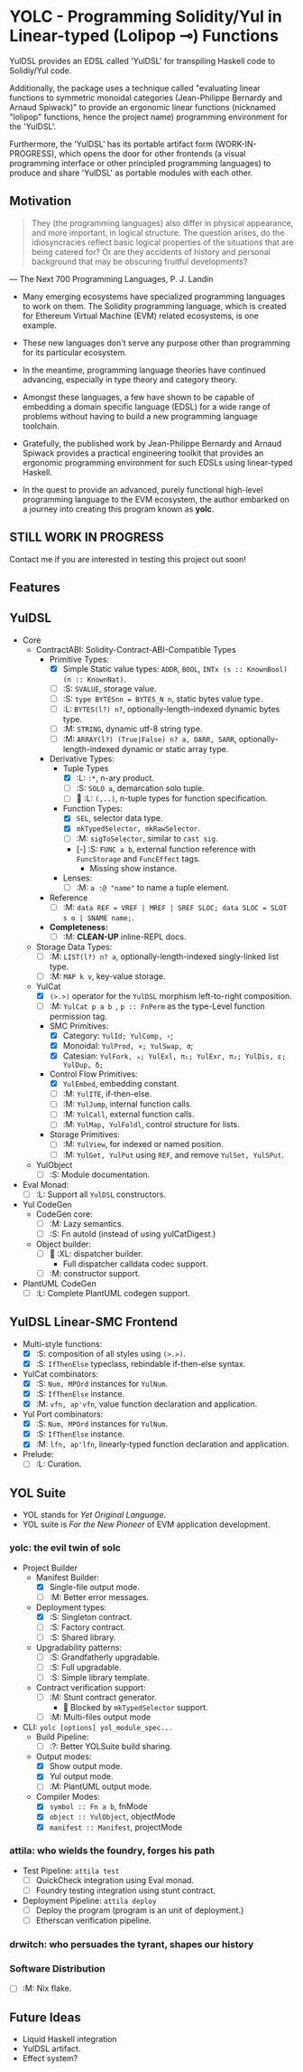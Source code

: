 YOLC - Programming Solidity/Yul in Linear-typed (Lolipop ⊸) Functions
=====================================================================

YulDSL provides an EDSL called 'YulDSL' for transpiling Haskell code to Solidiy/Yul code.

Additionally, the package uses a technique called "evaluating linear functions to symmetric monoidal categories
(Jean-Philippe Bernardy and Arnaud Spiwack)" to provide an ergonomic linear functions (nicknamed "lolipop" functions,
hence the project name) programming environment for the 'YulDSL'.

Furthermore, the 'YulDSL' has its portable artifact form (WORK-IN-PROGRESS), which opens the door for other frontends (a
visual programming interface or other principled programming languages) to produce and share 'YulDSL' as portable
modules with each other.

Motivation
----------

> They (the programming languages) also differ in physical appearance, and more important, in logical structure. The
> question arises, do the idiosyncracies reflect basic logical properties of the situations that are being catered for?
> Or are they accidents of history and personal background that may be obscuring fruitful developments?

— The Next 700 Programming Languages, P. J. Landin

* Many emerging ecosystems have specialized programming languages to work on them. The Solidity programming language,
  which is created for Ethereum Virtual Machine (EVM) related ecosystems, is one example.

* These new languages don't serve any purpose other than programming for its particular ecosystem.

* In the meantime, programming language theories have continued advancing, especially in type theory and category
  theory.

* Amongst these languages, a few have shown to be capable of embedding a domain specific language (EDSL) for a wide
  range of problems without having to build a new programming language toolchain.

* Gratefully, the published work by Jean-Philippe Bernardy and Arnaud Spiwack provides a practical engineering toolkit
  that provides an ergonomic programming environment for such EDSLs using linear-typed Haskell.

* In the quest to provide an advanced, purely functional high-level programming language to the EVM ecosystem, the author
  embarked on a journey into creating this program known as **yolc**.

STILL WORK IN PROGRESS
----------------------

Contact me if you are interested in testing this project out soon!

Features
--------

## YulDSL

- Core
  - ContractABI: Solidity-Contract-ABI-Compatible Types
    - Primitive Types:
      - [x] Simple Static value types: `ADDR`, `BOOL`, `INTx (s :: KnownBool) (n :: KnownNat)`.
      - [ ] :S: `SVALUE`, storage value.
      - [ ] :S: `type BYTESnn = BYTES_N n`, static bytes value type.
      - [ ] :L: `BYTES(l?) n?`, optionally-length-indexed dynamic bytes type.
      - [ ] :M: `STRING`, dynamic utf-8 string type.
      - [ ] :M: `ARRAY(l?) (True|False) n? a, DARR, SARR`, optionally-length-indexed dynamic or static array type.
    - Derivative Types:
      - Tuple Types
        - [x] :L: `:*`, n-ary product.
        - [ ] :S: `SOLO a`, demarcation solo tuple.
        - [ ] 🔴 :L: `(,..)`, n-tuple types for function specification.
      - Function Types:
        - [x] `SEL`, selector data type.
        - [x] `mkTypedSelector, mkRawSelector`.
        - [ ] :M: `sigToSelector`, similar to `cast sig`.
        - [-] :S: `FUNC a b`, external function reference with `FuncStorage` and `FuncEffect` tags.
          - Missing show instance.
      - Lenses:
        - [ ] :M: `a :@ "name"` to name a tuple element.
    - Reference
      - [ ] :M: `data REF = VREF | MREF | SREF SLOC; data SLOC = SLOT s o | SNAME name;`.
    - **Completeness:**
      - [ ] :M: **CLEAN-UP** inline-REPL docs.
  - Storage Data Types:
      - [ ] :M: `LIST(l?) n? a`, optionally-length-indexed singly-linked list type.
      - [ ] :M: `MAP k v`, key-value storage.
  - YulCat
      - [x] `(>.>)` operator for the `YulDSL` morphism left-to-right composition.
      - [ ] :M: `YulCat p a b `, `p :: FnPerm` as the type-Level function permission tag.
      - SMC Primitives:
        - [x] Category: `YulId; YulComp, ∘`;
        - [x] Monoidal: `YulProd, ×; YulSwap, σ`;
        - [x] Catesian: `YulFork, ▵; YulExl, π₁; YulExr, π₂; YulDis, ε; YulDup, δ;`
      - Control Flow Primitives:
        - [x] `YulEmbed`, embedding constant.
        - [ ] :M: `YulITE`, if-then-else.
        - [ ] :M: `YulJump`, internal function calls.
        - [ ] :M: `YulCall`, external function calls.
        - [ ] :M: `YulMap, YulFoldl`, control structure for lists.
      - Storage Primitives:
        - [ ] :M: `YulView`, for indexed or named position.
        - [ ] :M: `YulGet, YulPut` using `REF`, and remove `YulSet, YulSPut`.
  - YulObject
    - [ ] :S: Module documentation.
- Eval Monad:
  - [ ] :L: Support all `YulDSL` constructors.
- Yul CodeGen
  - CodeGen core:
    - [ ] :M: Lazy semantics.
    - [ ] :S: Fn autoId (instead of using yulCatDigest.)
  - Object builder:
    - [ ] 🚧 :XL: dispatcher builder.
      - Full dispatcher calldata codec support.
    - [ ] :M: constructor support.
- PlantUML CodeGen
  - [ ] :L: Complete PlantUML codegen support.

## YulDSL Linear-SMC Frontend

- Multi-style functions:
  - [x] :S: composition of all styles using `(>.>)`.
  - [x] :S: `IfThenElse` typeclass, rebindable if-then-else syntax.
- YulCat combinators:
  - [x] :S: `Num, MPOrd` instances for `YulNum`.
  - [x] :S: `IfThenElse` instance.
  - [x] :M: `vfn, ap'vfn`, value function declaration and application.
- Yul Port combinators:
  - [x] :S: `Num, MPOrd` instances for `YulNum`.
  - [x] :S: `IfThenElse` instance.
  - [x] :M: `lfn, ap'lfn`, linearly-typed function declaration and application.
- Prelude:
  - [ ] :L: Curation.

## YOL Suite

- YOL stands for *Yet Original Language*.
- YOL suite is *For the New Pioneer* of EVM application development.

### yolc: the evil twin of solc

- Project Builder
  - Manifest Builder:
    - [x] Single-file output mode.
    - [ ] :M: Better error messages.
  - Deployment types:
    - [x] :S: Singleton contract.
    - [ ] :S: Factory contract.
    - [ ] :S: Shared library.
  - Upgradability patterns:
    - [ ] :S: Grandfatherly upgradable.
    - [ ] :S: Full upgradable.
    - [ ] :S: Simple library template.
  - Contract verification support:
    - [ ] :M: Stunt contract generator.
      - 🔴 Blocked by `mkTypedSelector` support.
    - [ ] :M: Multi-files output mode
- CLI: `yolc [options] yol_module_spec...`
  - Build Pipeline:
    - [ ] :?: Better YOLSuite build sharing.
  - Output modes:
    - [x] Show output mode.
    - [x] Yul output mode.
    - [ ] :M: PlantUML output mode.
  - Compiler Modes:
    - [x] `symbol :: Fn a b`, fnMode
    - [x] `object :: YulObject`, objectMode
    - [x] `manifest :: Manifest`, projectMode

### attila: who wields the foundry, forges his path

- Test Pipeline: `attila test`
  - [ ] QuickCheck integration using Eval monad.
  - [ ] Foundry testing integration using stunt contract.
- Deployment Pipeline: `attila deploy`
  - [ ] Deploy the program (program is an unit of deployment.)
  - [ ] Etherscan verification pipeline.

### drwitch: who persuades the tyrant, shapes our history


### Software Distribution

- [ ] :M: Nix flake.

Future Ideas
------------

- Liquid Haskell integration
- YulDSL artifact.
- Effect system?
